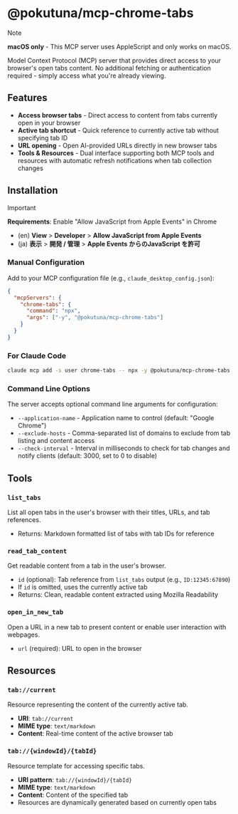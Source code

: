 # @pokutuna/mcp-chrome-tabs

> [!NOTE]
> **macOS only** - This MCP server uses AppleScript and only works on macOS.

Model Context Protocol (MCP) server that provides direct access to your browser's open tabs content. No additional fetching or authentication required - simply access what you're already viewing.

## Features

- **Access browser tabs** - Direct access to content from tabs currently open in your browser
- **Active tab shortcut** - Quick reference to currently active tab without specifying tab ID
- **URL opening** - Open AI-provided URLs directly in new browser tabs
- **Tools & Resources** - Dual interface supporting both MCP tools and resources with automatic refresh notifications when tab collection changes

## Installation

> [!IMPORTANT]
> **Requirements**: Enable "Allow JavaScript from Apple Events" in Chrome
> - (en) **View** > **Developer** > **Allow JavaScript from Apple Events**
> - (ja) **表示** > **開発 / 管理** > **Apple Events からのJavaScript を許可**

### Manual Configuration
Add to your MCP configuration file (e.g., `claude_desktop_config.json`):

```json
{
  "mcpServers": {
    "chrome-tabs": {
      "command": "npx",
      "args": ["-y", "@pokutuna/mcp-chrome-tabs"]
    }
  }
}
```

### For Claude Code
```bash
claude mcp add -s user chrome-tabs -- npx -y @pokutuna/mcp-chrome-tabs
```

### Command Line Options
The server accepts optional command line arguments for configuration:

- `--application-name` - Application name to control (default: "Google Chrome")
- `--exclude-hosts` - Comma-separated list of domains to exclude from tab listing and content access
- `--check-interval` - Interval in milliseconds to check for tab changes and notify clients (default: 3000, set to 0 to disable)


## Tools

### `list_tabs`
List all open tabs in the user's browser with their titles, URLs, and tab references.
- Returns: Markdown formatted list of tabs with tab IDs for reference

### `read_tab_content`
Get readable content from a tab in the user's browser.
- `id` (optional): Tab reference from `list_tabs` output (e.g., `ID:12345:67890`)
- If `id` is omitted, uses the currently active tab
- Returns: Clean, readable content extracted using Mozilla Readability

### `open_in_new_tab`
Open a URL in a new tab to present content or enable user interaction with webpages.
- `url` (required): URL to open in the browser

## Resources

### `tab://current`
Resource representing the content of the currently active tab.
- **URI**: `tab://current`
- **MIME type**: `text/markdown`
- **Content**: Real-time content of the active browser tab

### `tab://{windowId}/{tabId}`
Resource template for accessing specific tabs.
- **URI pattern**: `tab://{windowId}/{tabId}`
- **MIME type**: `text/markdown`
- **Content**: Content of the specified tab
- Resources are dynamically generated based on currently open tabs
